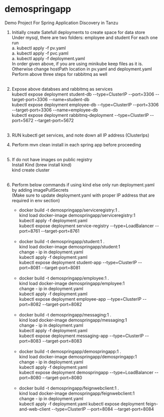 # demospringapp
Demo Project For Spring Application Discovery in Tanzu  

1. Initially create Satefull deployments to create space for data store  
	Under mysql, there are two folders: employee and student
	For each one run  
		a. kubectl apply -f pv.yaml   
		a. kubectl apply -f pvc.yaml  
		a. kubectl apply -f deployment.yaml  
	In order given above, if you are using minikube keep files as it is. Otherwise change hostPath location in pv.yaml and deployment.yaml  
	Perform above three steps for rabbitmq as well  
   <br />
2. Expose above databses and rabbitmq as services  
	kubectl expose deployment student-db --type=ClusterIP --port=3306 --target-port=3306 --name=student-db  
	kubectl expose deployment employee-db --type=ClusterIP --port=3306 --target-port=3306 --name=employee-db  
	kubectl expose deployment rabbitmq-deployment --type=ClusterIP --port=5672 --target-port=5672  
   <br />
3. RUN kubectl get services, and note down all IP address (ClusterIps)  
4. Perform mvn clean install in each spring app before proceeding  
   <br />
5. If do not have images on public registry  
	Install Kind (brew install kind)  
	kind create cluster  
   <br />
6. Perform below commands if using kind else only run deployment.yaml by adding imagePullSecrets  
	(Make sure to update deployment.yaml with proper IP address that are required in env section)  
  
	- docker build -t demospringapp/serviceregistry:1 .  
	kind load docker-image demospringapp/serviceregistry:1  
	kubectl apply -f deployment.yaml  
	kubectl expose deployment service-registry --type=LoadBalancer --port=8761 --target-port=8761  
	  <br />
	- docker build -t demospringapp/student:1 .  
	kind load docker-image demospringapp/student:1  
	change - ip in deployment.yaml  
	kubectl apply -f deployment.yaml  
	kubectl expose deployment student-app --type=ClusterIP --port=8081 --target-port=8081  
	  <br />
	- docker build -t demospringapp/employee:1 .  
	kind load docker-image demospringapp/employee:1  
	change - ip in deployment.yaml  
	kubectl apply -f deployment.yaml  
	kubectl expose deployment employee-app --type=ClusterIP --port=8082 --target-port=8082  
	  <br />
	- docker build -t demospringapp/messaging:1 .  
	kind load docker-image demospringapp/messaging:1  
	change - ip in deployment.yaml  
	kubectl apply -f deployment.yaml  
	kubectl expose deployment messaging-app --type=ClusterIP --port=8083 --target-port=8083  
	  <br />
	- docker build -t demospringapp/demospringapp:1 .  
	kind load docker-image demospringapp/demospringapp:1  
	change - ip in deployment.yaml  
	kubectl apply -f deployment.yaml  
	kubectl expose deployment demospringapp --type=LoadBalancer --port=8080 --target-port=8080  
	  <br />
	- docker build -t demospringapp/feignwebclient:1 .  
	kind load docker-image demospringapp/feignwebclient:1  
    change - ip in deployment.yaml  
    kubectl apply -f deployment.yaml
    kubectl expose deployment feign-and-web-client --type=ClusterIP --port=8084 --target-port=8084

